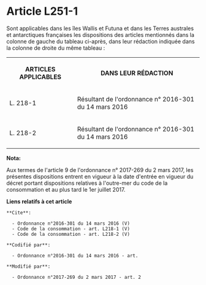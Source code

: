 # Article L251-1

Sont applicables dans les îles Wallis et Futuna et dans les Terres australes et antarctiques françaises les dispositions des
articles mentionnés dans la colonne de gauche du tableau ci-après, dans leur rédaction indiquée dans la colonne de droite du
même tableau : 

<table>
    <tbody>
      <tr>
        <th>

ARTICLES APPLICABLES 

</th>
        <th>

DANS LEUR RÉDACTION 

</th>
      </tr>
      <tr>
        <td align="left" valign="middle">

L. 218-1 

</td>
        <td align="left" valign="middle">

Résultant de l'ordonnance n° 2016-301 du 14 mars 2016 

</td>
      </tr>
      <tr>
        <td valign="middle" align="left">

L. 218-2

</td>
        <td align="left" valign="middle">

Résultant de l'ordonnance n° 2016-301 du 14 mars 2016

</td>
      </tr>
    </tbody>
  </table>

**Nota:**

Aux termes de l'article 9 de l'ordonnance n° 2017-269 du 2 mars 2017,   les présentes dispositions entrent en vigueur à la
date d'entrée en   vigueur du décret portant dispositions relatives à l'outre-mer du code   de la consommation et au plus
tard le 1er juillet 2017.

**Liens relatifs à cet article**

	**Cite**:

	  - Ordonnance n°2016-301 du 14 mars 2016 (V)
	  - Code de la consommation - art. L218-1 (V)
	  - Code de la consommation - art. L218-2 (V)

	**Codifié par**:

	  - Ordonnance n°2016-301 du 14 mars 2016 - art.

	**Modifié par**:

	  - Ordonnance n°2017-269 du 2 mars 2017 - art. 2
